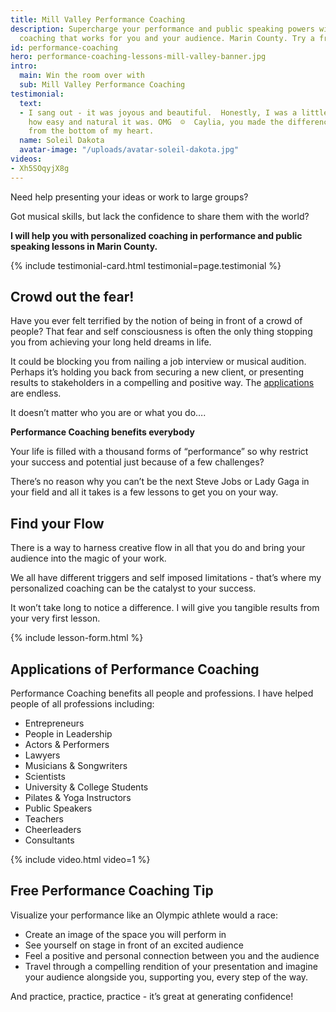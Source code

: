 ```yaml
---
title: Mill Valley Performance Coaching
description: Supercharge your performance and public speaking powers with personalized
  coaching that works for you and your audience. Marin County. Try a free session!
id: performance-coaching
hero: performance-coaching-lessons-mill-valley-banner.jpg
intro:
  main: Win the room over with
  sub: Mill Valley Performance Coaching
testimonial:
  text:
  - I sang out - it was joyous and beautiful.  Honestly, I was a little shocked at
    how easy and natural it was. OMG  ☺  Caylia, you made the difference.  Thank you
    from the bottom of my heart.
  name: Soleil Dakota
  avatar-image: "/uploads/avatar-soleil-dakota.jpg"
videos:
- Xh5SOqyjX8g
---
```


Need help presenting your ideas or work to large groups?

Got musical skills, but lack the confidence to share them with the world?

**I will help you with personalized coaching in performance and public speaking lessons in Marin County.**

{% include testimonial-card.html testimonial=page.testimonial %}

## Crowd out the fear!

Have you ever felt terrified by the notion of being in front of a crowd of people?  That fear and self consciousness is often the only thing stopping you from achieving your long held dreams in life. 

It could be blocking you from nailing a job interview or musical audition. Perhaps it’s holding you back from securing a new client, or presenting results to stakeholders in a compelling and positive way. The [applications](#) are endless.

It doesn’t matter who you are or what you do….

**Performance Coaching benefits everybody**

Your life is filled with a thousand forms of “performance” so why restrict your success and potential just because of a few challenges?

There’s no reason why you can’t be the next Steve Jobs or Lady Gaga in your field and all it takes is a few lessons to get you on your way. 

## Find your Flow

There is a way to harness creative flow in all that you do and bring your audience into the magic of your work.

We all have different triggers and self imposed limitations - that’s where my personalized coaching can be the catalyst to your success. 

It won’t take long to notice a difference. I will give you tangible results from your very first lesson.

{% include lesson-form.html %}

## Applications of Performance Coaching

Performance Coaching benefits all people and professions. I have helped people of all professions including:

- Entrepreneurs
- People in Leadership
- Actors & Performers
- Lawyers
- Musicians & Songwriters
- Scientists
- University & College Students
- Pilates & Yoga Instructors
- Public Speakers
- Teachers
- Cheerleaders
- Consultants

{% include video.html video=1 %}

## Free Performance Coaching Tip

Visualize your performance like an Olympic athlete would a race:

- Create an image of the space you will perform in
- See yourself on stage in front of an excited audience
- Feel a positive and personal connection between you and the audience
- Travel through a compelling rendition of your presentation and imagine your audience alongside you, supporting you, every step of the way.  

And practice, practice, practice - it’s great at generating confidence!

